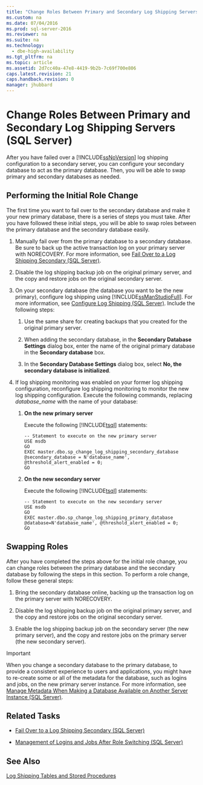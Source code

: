 ```yaml
---
title: "Change Roles Between Primary and Secondary Log Shipping Servers (SQL Server)"
ms.custom: na
ms.date: 07/04/2016
ms.prod: sql-server-2016
ms.reviewer: na
ms.suite: na
ms.technology: 
  - dbe-high-availability
ms.tgt_pltfrm: na
ms.topic: article
ms.assetid: 2d7cc40a-47e8-4419-9b2b-7c69f700e806
caps.latest.revision: 21
caps.handback.revision: 0
manager: jhubbard
---
```

# Change Roles Between Primary and Secondary Log Shipping Servers (SQL Server)
After you have failed over a [!INCLUDE[ssNoVersion](../../Topics/TopicNameContainA/tokens/ssNoVersion_md.md)] log shipping configuration to a secondary server, you can configure your secondary database to act as the primary database. Then, you will be able to swap primary and secondary databases as needed.  
  
## Performing the Initial Role Change  
 The first time you want to fail over to the secondary database and make it your new primary database, there is a series of steps you must take. After you have followed these initial steps, you will be able to swap roles between the primary database and the secondary database easily.  
  
1.  Manually fail over from the primary database to a secondary database. Be sure to back up the active transaction log on your primary server with NORECOVERY. For more information, see [Fail Over to a Log Shipping Secondary (SQL Server)](../../Topics/TopicNameContainA/Fail-Over-to-a-Log-Shipping-Secondary--SQL-Server-.md).  
  
2.  Disable the log shipping backup job on the original primary server, and the copy and restore jobs on the original secondary server.  
  
3.  On your secondary database (the database you want to be the new primary), configure log shipping using [!INCLUDE[ssManStudioFull](../../Topics/TopicNameContainA/tokens/ssManStudioFull_md.md)]. For more information, see [Configure Log Shipping (SQL Server)](../../Topics/TopicNameNotContainA/Configure-Log-Shipping--SQL-Server-.md). Include the following steps:  
  
    1.  Use the same share for creating backups that you created for the original primary server.  
  
    2.  When adding the secondary database, in the **Secondary Database Settings** dialog box, enter the name of the original primary database in the **Secondary database** box.  
  
    3.  In the **Secondary Database Settings** dialog box, select **No, the secondary database is initialized**.  
  
4.  If log shipping monitoring was enabled on your former log shipping configuration, reconfigure log shipping monitoring to monitor the new log shipping configuration.  Execute the following commands, replacing *database_name* with the name of your database:  
  
    1.  **On the new primary server**  
  
         Execute the following [!INCLUDE[tsql](../../Topics/TopicNameContainA/tokens/tsql_md.md)] statements:  
  
        ```  
        -- Statement to execute on the new primary server  
        USE msdb  
        GO  
        EXEC master.dbo.sp_change_log_shipping_secondary_database @secondary_database = N'database_name', @threshold_alert_enabled = 0;  
        GO  
        ```  
  
    2.  **On the new secondary server**  
  
         Execute the following [!INCLUDE[tsql](../../Topics/TopicNameContainA/tokens/tsql_md.md)] statements:  
  
        ```  
        -- Statement to execute on the new secondary server  
        USE msdb  
        GO  
        EXEC master.dbo.sp_change_log_shipping_primary_database @database=N'database_name', @threshold_alert_enabled = 0;  
        GO  
        ```  
  
## Swapping Roles  
 After you have completed the steps above for the initial role change, you can change roles between the primary database and the secondary database by following the steps in this section. To perform a role change, follow these general steps:  
  
1.  Bring the secondary database online, backing up the transaction log on the primary server with NORECOVERY.  
  
2.  Disable the log shipping backup job on the original primary server, and the copy and restore jobs on the original secondary server.  
  
3.  Enable the log shipping backup job on the secondary server (the new primary server), and the copy and restore jobs on the primary server (the new secondary server).  
  
> [!IMPORTANT]  
>  When you change a secondary database to the primary database, to provide a consistent experience to users and applications, you might have to re-create some or all of the metadata for the database, such as logins and jobs, on the new primary server instance. For more information, see [Manage Metadata When Making a Database Available on Another Server Instance (SQL Server)](../../Topics/TopicNameContainA/Manage-Metadata-When-Making-a-Database-Available-on-Another-Server-Instance--SQL-Server-.md).  
  
##  <a name="RelatedTasks"></a> Related Tasks  
  
-   [Fail Over to a Log Shipping Secondary (SQL Server)](../../Topics/TopicNameContainA/Fail-Over-to-a-Log-Shipping-Secondary--SQL-Server-.md)  
  
-   [Management of Logins and Jobs After Role Switching (SQL Server)](../../Topics/TopicNameNotContainA/Management-of-Logins-and-Jobs-After-Role-Switching--SQL-Server-.md)  
  
## See Also  
 [Log Shipping Tables and Stored Procedures](../../Topics/TopicNameNotContainA/Log-Shipping-Tables-and-Stored-Procedures.md)